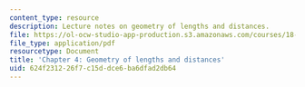 ```yaml
---
content_type: resource
description: Lecture notes on geometry of lengths and distances.
file: https://ol-ocw-studio-app-production.s3.amazonaws.com/courses/18-950-differential-geometry-fall-2008/624f231226f7c15ddce6ba6dfad2db64_ch4_revised.pdf
file_type: application/pdf
resourcetype: Document
title: 'Chapter 4: Geometry of lengths and distances'
uid: 624f2312-26f7-c15d-dce6-ba6dfad2db64
---
```

